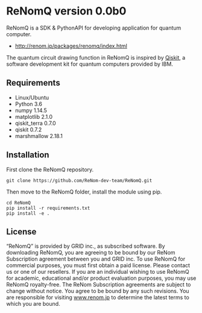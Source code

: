 ReNomQ version 0.0b0
=====================
ReNomQ is a SDK & PythonAPI for developing application for quantum computer.

* http://renom.jp/packages/renomq/index.html

The quantum circuit drawing function in ReNomQ is inspired by [Qiskit](https://qiskit.org/), a software development kit for quantum computers provided by IBM.

Requirements
------------
* Linux/Ubuntu
* Python 3.6
* numpy 1.14.5
* matplotlib 2.1.0
* qiskit_terra 0.7.0
* qiskit 0.7.2
* marshmallow 2.18.1


Installation
------------
First clone the ReNomQ repository.
~~~
git clone https://github.com/ReNom-dev-team/ReNomQ.git
~~~
Then move to the ReNomQ folder, install the module using pip.
~~~
cd ReNomQ
pip install -r requirements.txt
pip install -e .
~~~


License
--------
“ReNomQ” is provided by GRID inc., as subscribed software.  By downloading ReNomQ, you are agreeing to be bound by our ReNom Subscription agreement between you and GRID inc.
To use ReNomQ for commercial purposes, you must first obtain a paid license. Please contact us or one of our resellers.  If you are an individual wishing to use ReNomQ for academic, educational and/or product evaluation purposes, you may use ReNomQ royalty-free.
The ReNom Subscription agreements are subject to change without notice. You agree to be bound by any such revisions. You are responsible for visiting www.renom.jp to determine the latest terms to which you are bound.
